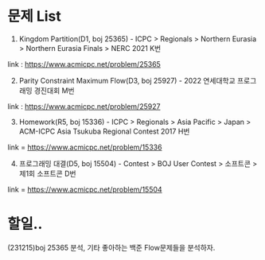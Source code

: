 # 문제 List #
1. Kingdom Partition(D1, boj 25365) - ICPC > Regionals > Northern Eurasia > Northern Eurasia Finals > NERC 2021 K번

link : https://www.acmicpc.net/problem/25365

2. Parity Constraint Maximum Flow(D3, boj 25927) - 2022 연세대학교 프로그래밍 경진대회 M번

link : https://www.acmicpc.net/problem/25927

3. Homework(R5, boj 15336) - ICPC > Regionals > Asia Pacific > Japan > ACM-ICPC Asia Tsukuba Regional Contest 2017 H번

link = https://www.acmicpc.net/problem/15336

4. 프로그래밍 대결(D5, boj 15504) - Contest > BOJ User Contest > 소프트콘 > 제1회 소프트콘 D번

link = https://www.acmicpc.net/problem/15504


# 할일.. #
(231215)boj 25365 분석, 기타 좋아하는 백준 Flow문제들을 분석하자. 
